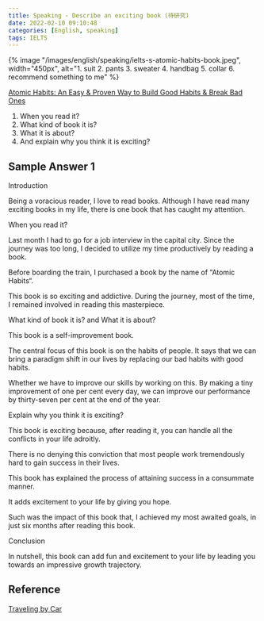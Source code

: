```yaml
---
title: Speaking - Describe an exciting book (待研究)
date: 2022-02-10 09:10:48
categories: [English, speaking]
tags: IELTS
---
```


{% image "/images/english/speaking/ielts-s-atomic-habits-book.jpeg", width="450px", alt="1. suit 2. pants 3. sweater 4. handbag 5. collar 6. recommend something to me" %}

[Atomic Habits: An Easy & Proven Way to Build Good Habits & Break Bad Ones](https://www.amazon.sg/Atomic-Habits-Proven-Build-Break/dp/0735211299/ref=asc_df_0735211299/?tag=googleshoppin-22&linkCode=df0&hvadid=389049662104&hvpos=&hvnetw=g&hvrand=11473815884323331901&hvpone=&hvptwo=&hvqmt=&hvdev=c&hvdvcmdl=&hvlocint=&hvlocphy=9062543&hvtargid=pla-541463258824&psc=1) 

<!-- more -->

1. When you read it?
2. What kind of book it is?
3. What it is about?
4. And explain why you think it is exciting?

## Sample Answer 1

Introduction

Being a voracious reader, I love to read books. Although I have read many exciting books in my life, there is one book that has caught my attention.

When you read it?

Last month I had to go for a job interview in the capital city. Since the journey was too long, I decided to utilize my time productively by reading a book.


Before boarding the train, I purchased a book by the name of “Atomic Habits“.

This book is so exciting and addictive. During the journey, most of the time, I remained involved in reading this masterpiece.

What kind of book it is? and What it is about?

This book is a self-improvement book.

The central focus of this book is on the habits of people. It says that we can bring a paradigm shift in our lives by replacing our bad habits with good habits.

Whether we have to improve our skills by working on this. By making a tiny improvement of one per cent every day, we can improve our performance by thirty-seven per cent at the end of the year.

Explain why you think it is exciting?

This book is exciting because, after reading it, you can handle all the conflicts in your life adroitly.

There is no denying this conviction that most people work tremendously hard to gain success in their lives.

This book has explained the process of attaining success in a consummate manner.

It adds excitement to your life by giving you hope.

Such was the impact of this book that, I achieved my most awaited goals, in just six months after reading this book.

Conclusion

In nutshell, this book can add fun and excitement to your life by leading you towards an impressive growth trajectory.

## Reference 

[Traveling by Car](https://ieltsdragon.com/ielts-speaking-part-1-car-travel-answers/recent-ielts-part-1-sample-answers/)


